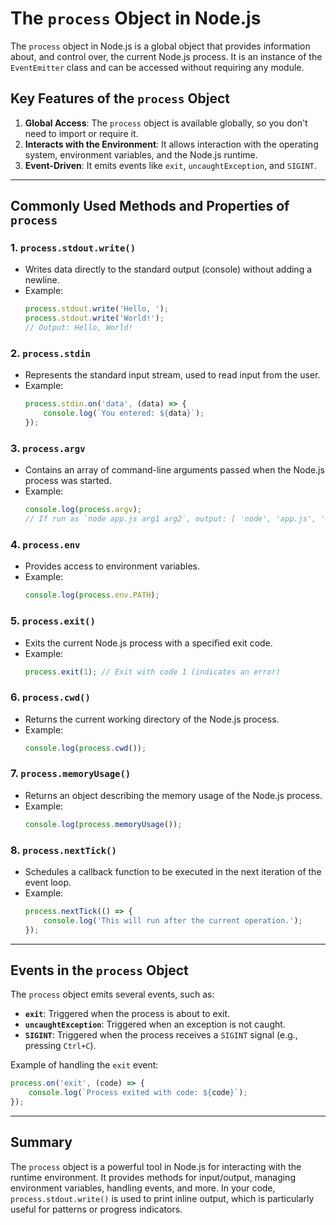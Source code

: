 # The `process` Object in Node.js

The `process` object in Node.js is a global object that provides information about, and control over, the current Node.js process. It is an instance of the `EventEmitter` class and can be accessed without requiring any module.

## Key Features of the `process` Object
1. **Global Access**: The `process` object is available globally, so you don't need to import or require it.
2. **Interacts with the Environment**: It allows interaction with the operating system, environment variables, and the Node.js runtime.
3. **Event-Driven**: It emits events like `exit`, `uncaughtException`, and `SIGINT`.

---

## Commonly Used Methods and Properties of `process`

### 1. `process.stdout.write()`
- Writes data directly to the standard output (console) without adding a newline.
- Example:
  ```javascript
  process.stdout.write('Hello, ');
  process.stdout.write('World!');
  // Output: Hello, World!
  ```

### 2. `process.stdin`
- Represents the standard input stream, used to read input from the user.
- Example:
  ```javascript
  process.stdin.on('data', (data) => {
      console.log(`You entered: ${data}`);
  });
  ```

### 3. `process.argv`
- Contains an array of command-line arguments passed when the Node.js process was started.
- Example:
  ```javascript
  console.log(process.argv);
  // If run as `node app.js arg1 arg2`, output: [ 'node', 'app.js', 'arg1', 'arg2' ]
  ```

### 4. `process.env`
- Provides access to environment variables.
- Example:
  ```javascript
  console.log(process.env.PATH);
  ```

### 5. `process.exit()`
- Exits the current Node.js process with a specified exit code.
- Example:
  ```javascript
  process.exit(1); // Exit with code 1 (indicates an error)
  ```

### 6. `process.cwd()`
- Returns the current working directory of the Node.js process.
- Example:
  ```javascript
  console.log(process.cwd());
  ```

### 7. `process.memoryUsage()`
- Returns an object describing the memory usage of the Node.js process.
- Example:
  ```javascript
  console.log(process.memoryUsage());
  ```

### 8. `process.nextTick()`
- Schedules a callback function to be executed in the next iteration of the event loop.
- Example:
  ```javascript
  process.nextTick(() => {
      console.log('This will run after the current operation.');
  });
  ```

---

## Events in the `process` Object
The `process` object emits several events, such as:
- **`exit`**: Triggered when the process is about to exit.
- **`uncaughtException`**: Triggered when an exception is not caught.
- **`SIGINT`**: Triggered when the process receives a `SIGINT` signal (e.g., pressing `Ctrl+C`).

Example of handling the `exit` event:
```javascript
process.on('exit', (code) => {
    console.log(`Process exited with code: ${code}`);
});
```

---

## Summary
The `process` object is a powerful tool in Node.js for interacting with the runtime environment. It provides methods for input/output, managing environment variables, handling events, and more. In your code, `process.stdout.write()` is used to print inline output, which is particularly useful for patterns or progress indicators.